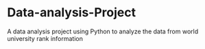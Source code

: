 # Data-analysis-Project
A data analysis project using Python to analyze the data from world university rank information
